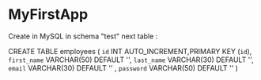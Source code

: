 # MyFirstApp

Create in MySQL in schema "test" next table :

CREATE TABLE employees (
`id` INT AUTO_INCREMENT,PRIMARY KEY (`id`),
`first_name` VARCHAR(50) DEFAULT '',
`last_name` VARCHAR(30) DEFAULT '',
`email` VARCHAR(30) DEFAULT '' ,
`password` VARCHAR(50) DEFAULT ''
) 


